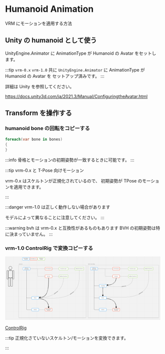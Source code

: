 # Humanoid Animation

VRM にモーションを適用する方法

## Unity の humanoid として使う

UnityEngine.Animator に AnimationType が Humanoid の Avatar をセットします。

:::tip
`vrm-0.x` `vrm-1.0` 共に `UnityEngine.Animator` に AnimationType が Humanoid の Avatar を セットアップ済みです。
:::

詳細は Unity を参照してください。

https://docs.unity3d.com/ja/2021.3/Manual/ConfiguringtheAvatar.html

## Transform を操作する

### humanoid bone の回転をコピーする

```cs
foreach(var bone in bones)
{
}
```

:::info
骨格とモーションの初期姿勢が一致するときに可能です。
:::

:::tip vrm-0.x と T-Pose 向けモーション

vrm-0.x はスケルトンが正規化されているので、
初期姿勢が TPose のモーションを適用できます。

:::

:::danger vrm-1.0 は正しく動作しない場合があります

モデルによって異なることに注意してください。
:::

:::warning bvh は vrm-0.x と互換性があるものもあります
BVH の初期姿勢は特に決まっていません。
:::

### vrm-1.0 ControlRig で変換コピーする

![img](./ControlRig.png)

[ControlRig](/api/humanoid/vrm1_controlrig)

:::tip 正規化さていないスケルトン/モーションを変換できます。

:::
